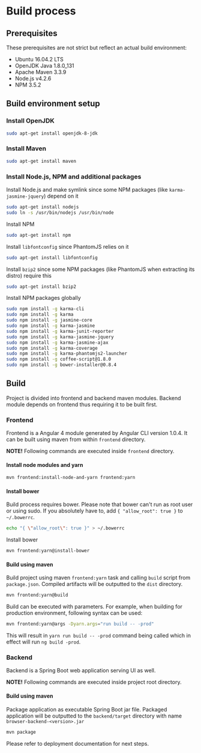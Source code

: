 # Build process

## Prerequisites
These prerequisites are not strict but reflect an actual build environment:

 - Ubuntu 16.04.2 LTS
 - OpenJDK Java 1.8.0_131
 - Apache Maven 3.3.9
 - Node.js v4.2.6
 - NPM 3.5.2

## Build environment setup

### Install OpenJDK
~~~bash
sudo apt-get install openjdk-8-jdk
~~~

### Install Maven
~~~bash
sudo apt-get install maven
~~~

### Install Node.js, NPM and additional packages
Install Node.js and make symlink since some NPM packages (like `karma-jasmine-jquery`) depend on it
~~~bash
sudo apt-get install nodejs
sudo ln -s /usr/bin/nodejs /usr/bin/node
~~~

Install NPM
~~~bash
sudo apt-get install npm
~~~

Install `libfontconfig` since PhantomJS relies on it
~~~bash
sudo apt-get install libfontconfig
~~~

Install `bzip2` since some NPM packages (like PhantomJS when extracting its distro) require this
~~~bash
sudo apt-get install bzip2
~~~

Install NPM packages globally
~~~bash
sudo npm install -g karma-cli
sudo npm install -g karma
sudo npm install -g jasmine-core
sudo npm install -g karma-jasmine
sudo npm install -g karma-junit-reporter
sudo npm install -g karma-jasmine-jquery
sudo npm install -g karma-jasmine-ajax
sudo npm install -g karma-coverage
sudo npm install -g karma-phantomjs2-launcher
sudo npm install -g coffee-script@1.8.0
sudo npm install -g bower-installer@0.8.4
~~~

## Build
Project is divided into frontend and backend maven modules. Backend module depends on frontend thus requiring it to be built first.

### Frontend
Frontend is a Angular 4 module generated by Angular CLI version 1.0.4. It can be built using maven from within `frontend` directory.

**NOTE!** Following commands are executed inside `frontend` directory.

#### Install node modules and yarn
~~~bash
mvn frontend:install-node-and-yarn frontend:yarn
~~~

#### Install bower
Build process requires bower. Please note that bower can't run as root user or using sudo. If you absolutely have to, add `{ "allow_root": true }` to `~/.bowerrc`.
~~~bash
echo "{ \"allow_root\": true }" > ~/.bowerrc
~~~

Install bower
~~~bash
mvn frontend:yarn@install-bower
~~~

#### Build using maven
Build project using maven `frontend:yarn` task and calling `build` script from `package.json`. Compiled artifacts will be outputted to the `dist` directory.
~~~bash
mvn frontend:yarn@build
~~~

Build can be executed with parameters. For example, when building for production environment, following syntax can be used:
~~~bash
mvn frontend:yarn@args -Dyarn.args="run build -- -prod"
~~~
This will result in `yarn run build -- -prod` command being called which in effect will run `ng build -prod`.

### Backend
Backend is a Spring Boot web application serving UI as well.

**NOTE!** Following commands are executed inside project root directory.

#### Build using maven

Package application as executable Spring Boot jar file. Packaged application will be outputted to the `backend/target` directory with name `browser-backend-<version>.jar`
~~~bash
mvn package
~~~

Please refer to deployment documentation for next steps.
